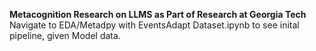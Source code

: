 **Metacognition Research on LLMS as Part of Research at Georgia Tech**
Navigate to EDA/Metadpy with EventsAdapt Dataset.ipynb to see inital pipeline, given Model data.
